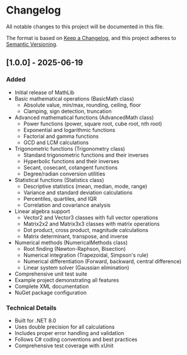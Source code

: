 # Changelog

All notable changes to this project will be documented in this file.

The format is based on [Keep a Changelog](https://keepachangelog.com/en/1.0.0/),
and this project adheres to [Semantic Versioning](https://semver.org/spec/v2.0.0.html).

## [1.0.0] - 2025-06-19

### Added
- Initial release of MathLib
- Basic mathematical operations (BasicMath class)
  - Absolute value, min/max, rounding, ceiling, floor
  - Clamping, sign detection, truncation
- Advanced mathematical functions (AdvancedMath class)
  - Power functions (power, square root, cube root, nth root)
  - Exponential and logarithmic functions
  - Factorial and gamma functions
  - GCD and LCM calculations
- Trigonometric functions (Trigonometry class)
  - Standard trigonometric functions and their inverses
  - Hyperbolic functions and their inverses
  - Secant, cosecant, cotangent functions
  - Degree/radian conversion utilities
- Statistical functions (Statistics class)
  - Descriptive statistics (mean, median, mode, range)
  - Variance and standard deviation calculations
  - Percentiles, quartiles, and IQR
  - Correlation and covariance analysis
- Linear algebra support
  - Vector2 and Vector3 classes with full vector operations
  - Matrix2x2 and Matrix3x3 classes with matrix operations
  - Dot product, cross product, magnitude calculations
  - Matrix determinant, transpose, and inverse
- Numerical methods (NumericalMethods class)
  - Root finding (Newton-Raphson, Bisection)
  - Numerical integration (Trapezoidal, Simpson's rule)
  - Numerical differentiation (Forward, backward, central difference)
  - Linear system solver (Gaussian elimination)
- Comprehensive unit test suite
- Example project demonstrating all features
- Complete XML documentation
- NuGet package configuration

### Technical Details
- Built for .NET 8.0
- Uses double precision for all calculations
- Includes proper error handling and validation
- Follows C# coding conventions and best practices
- Comprehensive test coverage with xUnit

